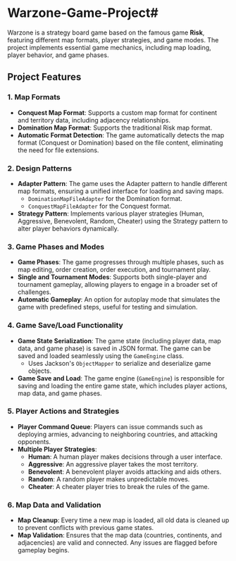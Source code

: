 # Warzone-Game-Project# 

Warzone is a strategy board game based on the famous game **Risk**, featuring different map formats, player strategies, and game modes. The project implements essential game mechanics, including map loading, player behavior, and game phases.

## Project Features

### 1. **Map Formats**
- **Conquest Map Format**: Supports a custom map format for continent and territory data, including adjacency relationships.
- **Domination Map Format**: Supports the traditional Risk map format.
- **Automatic Format Detection**: The game automatically detects the map format (Conquest or Domination) based on the file content, eliminating the need for file extensions.

### 2. **Design Patterns**
- **Adapter Pattern**: The game uses the Adapter pattern to handle different map formats, ensuring a unified interface for loading and saving maps.
  - `DominationMapFileAdapter` for the Domination format.
  - `ConquestMapFileAdapter` for the Conquest format.
- **Strategy Pattern**: Implements various player strategies (Human, Aggressive, Benevolent, Random, Cheater) using the Strategy pattern to alter player behaviors dynamically.

### 3. **Game Phases and Modes**
- **Game Phases**: The game progresses through multiple phases, such as map editing, order creation, order execution, and tournament play.
- **Single and Tournament Modes**: Supports both single-player and tournament gameplay, allowing players to engage in a broader set of challenges.
- **Automatic Gameplay**: An option for autoplay mode that simulates the game with predefined steps, useful for testing and simulation.

### 4. **Game Save/Load Functionality**
- **Game State Serialization**: The game state (including player data, map data, and game phase) is saved in JSON format. The game can be saved and loaded seamlessly using the `GameEngine` class.
  - Uses Jackson's `ObjectMapper` to serialize and deserialize game objects.
- **Game Save and Load**: The game engine (`GameEngine`) is responsible for saving and loading the entire game state, which includes player actions, map data, and game phases.

### 5. **Player Actions and Strategies**
- **Player Command Queue**: Players can issue commands such as deploying armies, advancing to neighboring countries, and attacking opponents.
- **Multiple Player Strategies**:
  - **Human**: A human player makes decisions through a user interface.
  - **Aggressive**: An aggressive player takes the most territory.
  - **Benevolent**: A benevolent player avoids attacking and aids others.
  - **Random**: A random player makes unpredictable moves.
  - **Cheater**: A cheater player tries to break the rules of the game.
  
### 6. **Map Data and Validation**
- **Map Cleanup**: Every time a new map is loaded, all old data is cleaned up to prevent conflicts with previous game states.
- **Map Validation**: Ensures that the map data (countries, continents, and adjacencies) are valid and connected. Any issues are flagged before gameplay begins.


